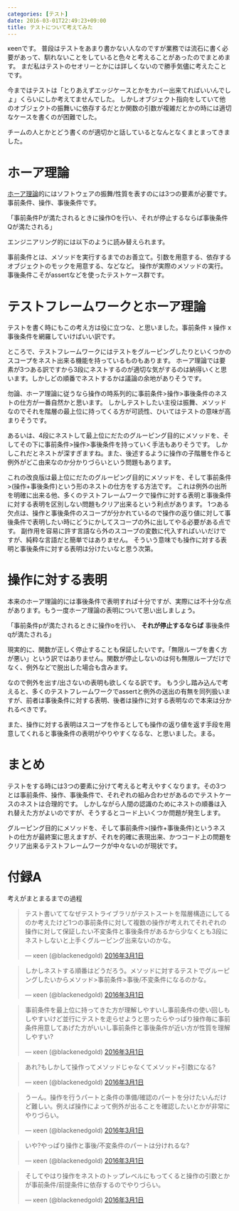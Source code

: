 ```yaml
---
categories: [テスト]
date: 2016-03-01T22:49:23+09:00
title: テストについて考えてみた
---
```

κeenです。
普段はテストをあまり書かない人なのですが業務では流石に書く必要があって、馴れないことをしていると色々と考えることがあったのでまとめます。
まだ私はテストのセオリーとかには詳しくないので勝手気儘に考えたことです。
<!--more-->



今まではテストは「とりあえずエッジケースとかをカバー出来てればいいんでしょ」くらいにしか考えてませんでした。
しかしオブジェクト指向をしていて他のオブジェクトの振舞いに依存するだとか関数の引数が複雑だとかの時には適切なケースを書くのが困難でした。

チームの人とかとどう書くのが適切かと話しているとなんとなくまとまってきました。

# ホーア理論
[ホーア理論](http://proofcafe.org/sf/Hoare_J.html)的にはソフトウェアの振舞/性質を表すのには3つの要素が必要です。事前条件、操作、事後条件です。

「事前条件Pが満たされるときに操作Oを行い、それが停止するならば事後条件Qが満たされる」

エンジニアリング的には以下のように読み替えられます。

事前条件とは、メソッドを実行するまでのお善立て。引数を用意する、依存するオブジェクトのモックを用意する、などなど。
操作が実際のメソッドの実行。
事後条件こそがassertなどを使ったテストケース群です。

# テストフレームワークとホーア理論
テストを書く時にもこの考え方は役に立つな、と思いました。事前条件 x 操作 x 事後条件を網羅していけばいい訳です。

ところで、テストフレームワークにはテストをグルーピングしたりといくつかのスコープをネスト出来る機能を持っているものもあります。
ホーア理論では要素が3つある訳ですから3段にネストするのが適切な気がするのは納得いくと思います。しかしどの順番でネストするかは議論の余地がありそうです。

勿論、ホーア理論に従うなら操作の時系列的に事前条件>操作>事後条件のネストの仕方が一番自然かと思います。
しかしテストしたい主役は振舞、メソッドなのでそれを階層の最上位に持ってくる方が可読性、ひいてはテストの意味が高まりそうです。

あるいは、4段にネストして最上位にだたのグルーピング目的にメソッドを、そしてその下に事前条件>操作>事後条件を持っていく手法もありそうです。
しかしこれだとネストが深すぎますね。また、後述するように操作の子階層を作ると例外がどこ由来なのか分かりづらいという問題もあります。

これの改良版は最上位にだたのグルーピング目的にメソッドを、そして事前条件>(操作+事後条件)という形のネストの仕方をする方法です。
これは例外の出所を明確に出来る他、多くのテストフレームワークで操作に対する表明と事後条件に対する表明を区別しない問題もクリア出来るという利点があります。
1つある欠点は、操作と事後条件のスコープが分かれているので操作の返り値に対して事後条件で表明したい時にどうにかしてスコープの外に出してやる必要がある点です。
副作用を容易に許す言語なら外のスコープの変数に代入すればいいだけですが、純粋な言語だと簡単ではありません。
そういう意味でも操作に対する表明と事後条件に対する表明は分けたいなと思う次第。

# 操作に対する表明
本来のホーア理論的には事後条件で表明すれば十分ですが、実際には不十分な点があります。もう一度ホーア理論の表明について思い出しましょう。

「事前条件pが満たされるときに操作oを行い、 **それが停止するならば** 事後条件qが満たされる」

現実的に、関数が正しく停止することも保証したいです。「無限ループを書く方が悪い」という訳ではありません。関数が停止しないのは何も無限ループだけでなく、例外などで脱出した場合も含みます。

なので例外を出す/出さないの表明も欲しくなる訳です。
もう少し踏み込んで考えると、多くのテストフレームワークでassertと例外の送出の有無を同列扱いますが、前者は事後条件に対する表明、後者は操作に対する表明なので本来は分かれるべきです。

また、操作に対する表明はスコープを作るとしても操作の返り値を返す手段を用意してくれると事後条件の表明がやりやすくなるな、と思いました。まる。

# まとめ
テストをする時には3つの要素に分けて考えると考えやすくなります。その3つとは事前条件、操作、事後条件で、それぞれの組み合わせがあるのでテストケースのネストは合理的です。
しかしながら人間の認識のためにネストの順番は入れ替えた方がよいのですが、そうするとコード上いくつか問題が発生します。

グルーピング目的にメソッドを、そして事前条件>(操作+事後条件)というネストの仕方が最終案に思えますが、それを的確に表現出来、かつコード上の問題をクリア出来るテストフレームワークが中々ないのが現状です。

# 付録A
考えがまとまるまでの過程

<blockquote class="twitter-tweet" data-lang="ja"><p lang="ja" dir="ltr">テスト書いててなぜテストライブラリがテストスートを階層構造にしてるのか考えたけど1つの事前条件に対して複数の操作が考えれてそれぞれの操作に対して保証したい不変条件と事後条件があるから少なくとも3段にネストしないと上手くグルーピング出来ないのかな。</p>&mdash; κeen (@blackenedgold) <a href="https://twitter.com/blackenedgold/status/704586009464311808">2016年3月1日</a></blockquote>

<blockquote class="twitter-tweet" data-lang="ja"><p lang="ja" dir="ltr">しかしネストする順番はどうだろう。メソッドに対するテストでグルーピングしたいからメソッド&gt;事前条件&gt;事後/不変条件になるのかな。</p>&mdash; κeen (@blackenedgold) <a href="https://twitter.com/blackenedgold/status/704586479427670016">2016年3月1日</a></blockquote>

<blockquote class="twitter-tweet" data-lang="ja"><p lang="ja" dir="ltr">事前条件を最上位に持ってきた方が理解しやすいし事前条件の使い回しもしやすいけど並行にテストを走らせようと思ったらやっぱり操作毎に事前条件用意してあげた方がいいし事前条件と事後条件が近い方が性質を理解しやすい?</p>&mdash; κeen (@blackenedgold) <a href="https://twitter.com/blackenedgold/status/704587239402008576">2016年3月1日</a></blockquote>

<blockquote class="twitter-tweet" data-lang="ja"><p lang="ja" dir="ltr">あれ?もしかして操作ってメソッドじゃなくてメソッド+引数になる?</p>&mdash; κeen (@blackenedgold) <a href="https://twitter.com/blackenedgold/status/704588326175551488">2016年3月1日</a></blockquote>

<blockquote class="twitter-tweet" data-lang="ja"><p lang="ja" dir="ltr">うーん。操作を行うパートと条件の準備/確認のパートを分けたいんだけど難しい。例えば操作によって例外が出ることを確認したいとかが非常にやりづらい。</p>&mdash; κeen (@blackenedgold) <a href="https://twitter.com/blackenedgold/status/704601381605232640">2016年3月1日</a></blockquote>

<blockquote class="twitter-tweet" data-lang="ja"><p lang="ja" dir="ltr">いや?やっぱり操作と事後/不変条件のパートは分けれるな?</p>&mdash; κeen (@blackenedgold) <a href="https://twitter.com/blackenedgold/status/704602157148872704">2016年3月1日</a></blockquote>

<blockquote class="twitter-tweet" data-lang="ja"><p lang="ja" dir="ltr">そしてやはり操作をネストのトップレベルにもってくると操作の引数とかが事前条件/前提条件に依存するのでやりづらい。</p>&mdash; κeen (@blackenedgold) <a href="https://twitter.com/blackenedgold/status/704602629737811968">2016年3月1日</a></blockquote>
<script async src="//platform.twitter.com/widgets.js" charset="utf-8"></script>
